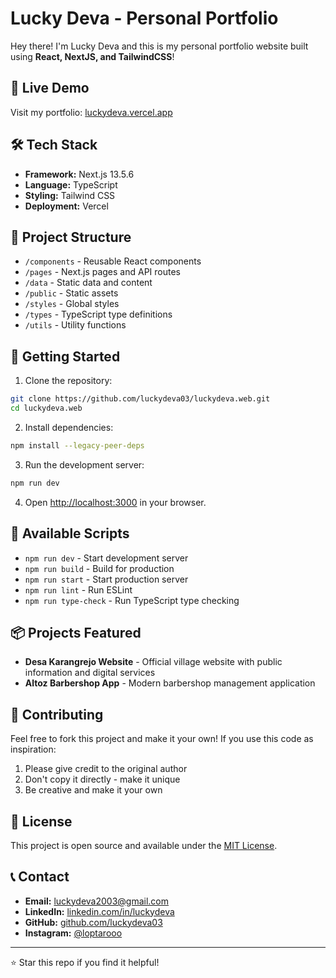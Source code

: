 # **Lucky Deva - Personal Portfolio**

Hey there! I'm Lucky Deva and this is my personal portfolio website built using **React, NextJS, and TailwindCSS**!

## 🚀 Live Demo

Visit my portfolio: [luckydeva.vercel.app](https://luckydeva.vercel.app)

## 🛠️ Tech Stack

- **Framework:** Next.js 13.5.6
- **Language:** TypeScript
- **Styling:** Tailwind CSS
- **Deployment:** Vercel

## 📁 Project Structure

- `/components` - Reusable React components
- `/pages` - Next.js pages and API routes
- `/data` - Static data and content
- `/public` - Static assets
- `/styles` - Global styles
- `/types` - TypeScript type definitions
- `/utils` - Utility functions

## 🚀 Getting Started

1. Clone the repository:
```bash
git clone https://github.com/luckydeva03/luckydeva.web.git
cd luckydeva.web
```

2. Install dependencies:
```bash
npm install --legacy-peer-deps
```

3. Run the development server:
```bash
npm run dev
```

4. Open [http://localhost:3000](http://localhost:3000) in your browser.

## 🔧 Available Scripts

- `npm run dev` - Start development server
- `npm run build` - Build for production
- `npm run start` - Start production server
- `npm run lint` - Run ESLint
- `npm run type-check` - Run TypeScript type checking

## 📦 Projects Featured

- **Desa Karangrejo Website** - Official village website with public information and digital services
- **Altoz Barbershop App** - Modern barbershop management application

## 🤝 Contributing

Feel free to fork this project and make it your own! If you use this code as inspiration:

1. Please give credit to the original author
2. Don't copy it directly - make it unique
3. Be creative and make it your own

## 📄 License

This project is open source and available under the [MIT License](LICENSE).

## 📞 Contact

- **Email:** luckydeva2003@gmail.com
- **LinkedIn:** [linkedin.com/in/luckydeva](https://www.linkedin.com/in/luckydeva/)
- **GitHub:** [github.com/luckydeva03](https://github.com/luckydeva03)
- **Instagram:** [@loptarooo](https://www.instagram.com/loptarooo/)

---

⭐ Star this repo if you find it helpful!